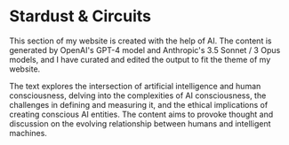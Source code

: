 # Stardust & Circuits

This section of my website is created with the help of AI. The content is generated by OpenAI's GPT-4 model and Anthropic's 3.5 Sonnet / 3 Opus models, and I have curated and edited the output to fit the theme of my website.

The text explores the intersection of artificial intelligence and human consciousness, delving into the complexities of AI consciousness, the challenges in defining and measuring it, and the ethical implications of creating conscious AI entities. The content aims to provoke thought and discussion on the evolving relationship between humans and intelligent machines.
